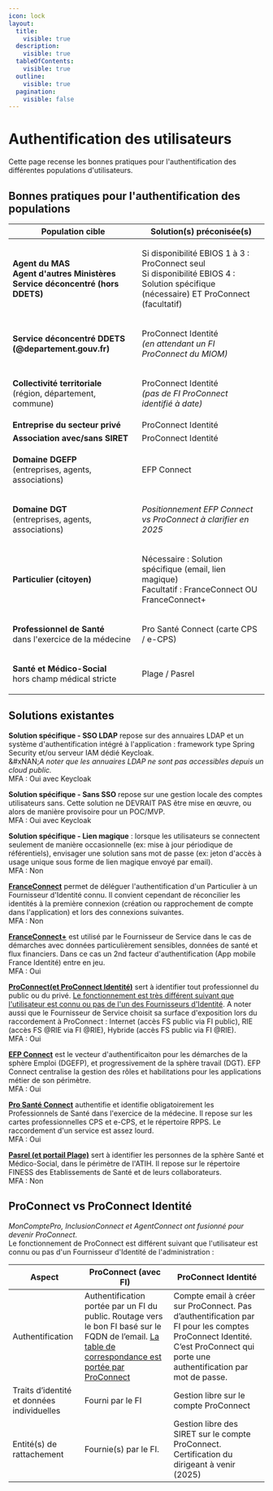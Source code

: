 ```yaml
---
icon: lock
layout:
  title:
    visible: true
  description:
    visible: true
  tableOfContents:
    visible: true
  outline:
    visible: true
  pagination:
    visible: false
---
```


# Authentification des utilisateurs

Cette page recense les bonnes pratiques pour l'authentification des différentes populations d'utilisateurs.

## Bonnes pratiques pour l'authentification des populations

| Population cible                                                                                                                        | Solution(s) préconisée(s)                                                                                                                       |
| --------------------------------------------------------------------------------------------------------------------------------------- | ----------------------------------------------------------------------------------------------------------------------------------------------- |
| <p><strong>Agent du MAS</strong><br><strong>Agent d'autres Ministères</strong><br><strong>Service déconcentré (hors DDETS)</strong></p> | <p>Si disponibilité EBIOS 1 à 3 : ProConnect seul<br>Si disponibilité EBIOS 4 : Solution spécifique (nécessaire) ET ProConnect (facultatif)</p> |
| **Service déconcentré DDETS (@departement.gouv.fr)**                                                                                    | <p>ProConnect Identité<br><em>(en attendant un FI ProConnect du MIOM)</em></p>                                                                  |
| <p><strong>Collectivité territoriale</strong><br>(région, département, commune)</p>                                                     | <p>ProConnect Identité<br><em>(pas de FI ProConnect identifié à date)</em></p>                                                                  |
| **Entreprise du secteur privé**                                                                                                         | ProConnect Identité                                                                                                                             |
| **Association avec/sans SIRET**                                                                                                         | ProConnect Identité                                                                                                                             |
| <p><strong>Domaine DGEFP</strong><br>(entreprises, agents, associations)</p>                                                            | EFP Connect                                                                                                                                     |
| <p><strong>Domaine DGT</strong><br>(entreprises, agents, associations)</p>                                                              | _Positionnement EFP Connect vs ProConnect à clarifier en 2025_                                                                                  |
| **Particulier (citoyen)**                                                                                                               | <p>Nécessaire : Solution spécifique (email, lien magique)<br>Facultatif : FranceConnect OU FranceConnect+</p>                                   |
| <p><strong>Professionnel de Santé</strong><br>dans l'exercice de la médecine</p>                                                        | Pro Santé Connect (carte CPS / e-CPS)                                                                                                           |
| <p><strong>Santé et Médico-Social</strong><br>hors champ médical stricte</p>                                                            | Plage / Pasrel                                                                                                                                  |

## Solutions existantes

**Solution spécifique - SSO LDAP** repose sur des annuaires LDAP et un système d'authentification intégré à l'application : framework type Spring Security et/ou serveur IAM dédié Keycloak.\
&#xNAN;_&#x41; noter que les annuaires LDAP ne sont pas accessibles depuis un cloud public._\
MFA : Oui avec Keycloak

**Solution spécifique - Sans SSO** repose sur une gestion locale des comptes utilisateurs sans. Cette solution ne DEVRAIT PAS être mise en œuvre, ou alors de manière provisoire pour un POC/MVP.\
MFA : Oui avec Keycloak

**Solution spécifique - Lien magique** : lorsque les utilisateurs se connectent seulement de manière occasionnelle (ex: mise à jour périodique de référentiels), envisager une solution sans mot de passe (ex: jeton d'accès à usage unique sous forme de lien magique envoyé par email).\
MFA : Non

[**FranceConnect**](https://franceconnect.gouv.fr/franceconnect) permet de déléguer l'authentification d'un Particulier à un Fournisseur d'Identité connu. Il convient cependant de réconcilier les identités à la première connexion (création ou rapprochement de compte dans l'application) et lors des connexions suivantes.\
MFA : Non

[**FranceConnect+**](https://franceconnect.gouv.fr/franceconnect-plus) est utilisé par le Fournisseur de Service dans le cas de démarches avec données particulièrement sensibles, données de santé et flux financiers. Dans ce cas un 2nd facteur d'authentification (App mobile France Identité) entre en jeu.\
MFA : Oui

[**ProConnect(et ProConnect Identité)**](https://www.proconnect.gouv.fr/) sert à identifier tout professionnel du public ou du privé. [Le fonctionnement est très différent suivant que l'utilisateur est connu ou pas de l'un des Fournisseurs d'Identité](iam.md#proconnect). A noter aussi que le Fournisseur de Service choisit sa surface d'exposition lors du raccordement à ProConnect : Internet (accès FS public via FI public), RIE (accès FS @RIE via FI @RIE), Hybride (accès FS public via FI @RIE).\
MFA : Oui

[**EFP Connect**](https://info.efpconnect.emploi.gouv.fr/) est le vecteur d'authentificaiton pour les démarches de la sphère Emploi (DGEFP), et progressivement de la sphère travail (DGT). EFP Connect centralise la gestion des rôles et habilitations pour les applications métier de son périmètre.\
MFA : Oui

[**Pro Santé Connect**](https://esante.gouv.fr/produits-services/pro-sante-connect) authentifie et identifie obligatoirement les Professionnels de Santé dans l'exercice de la médecine. Il repose sur les cartes professionnelles CPS et e-CPS, et le répertoire RPPS. Le raccordement d'un service est assez lourd.\
MFA : Oui

[**Pasrel (et portail Plage)**](https://connect-pasrel.atih.sante.fr/cas/login) sert à identifier les personnes de la sphère Santé et Médico-Social, dans le périmètre de l'ATIH. Il repose sur le répertoire FINESS des Etablissements de Santé et de leurs collaborateurs.\
MFA : Non

## ProConnect vs ProConnect Identité

_MonComptePro, InclusionConnect et AgentConnect ont fusionné pour devenir ProConnect._\
Le fonctionnement de ProConnect est différent suivant que l'utilisateur est connu ou pas d'un Fournisseur d'Identité de l'administration :

| Aspect                                     | ProConnect (avec FI)                                                                                                                                                                                                                                               | ProConnect Identité                                                                                                                                                        |
| ------------------------------------------ | ------------------------------------------------------------------------------------------------------------------------------------------------------------------------------------------------------------------------------------------------------------------ | -------------------------------------------------------------------------------------------------------------------------------------------------------------------------- |
| Authentification                           | Authentification portée par un FI du public. Routage vers le bon FI basé sur le FQDN de l’email. [La table de correspondance est portée par ProConnect](https://grist.numerique.gouv.fr/o/docs/3kQ829mp7bTy/AgentConnect-Configuration-des-Fournisseurs-dIdentite) | Compte email à créer sur ProConnect. Pas d’authentification par FI pour les comptes ProConnect Identité. C’est ProConnect qui porte une authentification par mot de passe. |
| Traits d’identité et données individuelles | Fourni par le FI                                                                                                                                                                                                                                                   | Gestion libre sur le compte ProConnect                                                                                                                                     |
| Entité(s) de rattachement                  | Fournie(s) par le FI.                                                                                                                                                                                                                                              | Gestion libre des SIRET sur le compte ProConnect. Certification du dirigeant à venir (2025)                                                                                |
